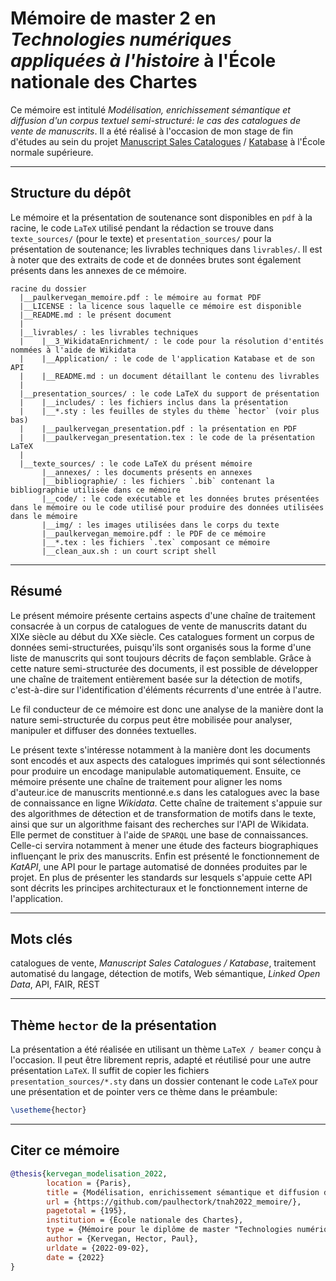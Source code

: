 # Mémoire de master 2 en *Technologies numériques appliquées à l'histoire* à l'École nationale des Chartes

Ce mémoire est intitulé *Modélisation, enrichissement sémantique et diffusion d'un corpus 
textuel semi-structuré: le cas des catalogues de vente de manuscrits*. Il a été réalisé
à l'occasion de mon stage de fin d'études au sein du projet 
[Manuscript Sales Catalogues](https://odhn.ens.psl.eu/en/article/mss-rereading-history-literary-canon)
/ [Katabase](https://katabase.huma-num.fr/) à l'École normale supérieure.

---

## Structure du dépôt

Le mémoire et la présentation de soutenance sont disponibles en `pdf` à la racine, le 
code `LaTeX` utilisé pendant la rédaction se trouve dans `texte_sources/` (pour le texte)
et `presentation_sources/` pour la présentation de soutenance; les livrables techniques dans 
`livrables/`. Il est à noter que des extraits de code et de données brutes sont également 
présents dans les annexes de ce mémoire. 

```
racine du dossier
  |__paulkervegan_memoire.pdf : le mémoire au format PDF
  |__LICENSE : la licence sous laquelle ce mémoire est disponible
  |__README.md : le présent document
  |
  |__livrables/ : les livrables techniques
  |    |__3_WikidataEnrichment/ : le code pour la résolution d'entités nommées à l'aide de Wikidata
  |    |__Application/ : le code de l'application Katabase et de son API
  |    |__README.md : un document détaillant le contenu des livrables
  |
  |__presentation_sources/ : le code LaTeX du support de présentation
  |    |__includes/ : les fichiers inclus dans la présentation
  |    |__*.sty : les feuilles de styles du thème `hector` (voir plus bas)
  |    |__paulkervegan_presentation.pdf : la présentation en PDF
  |    |__paulkervegan_presentation.tex : le code de la présentation LaTeX
  |
  |__texte_sources/ : le code LaTeX du présent mémoire
       |__annexes/ : les documents présents en annexes
       |__bibliographie/ : les fichiers `.bib` contenant la bibliographie utilisée dans ce mémoire
       |__code/ : le code exécutable et les données brutes présentées dans le mémoire ou le code utilisé pour produire des données utilisées dans le mémoire
       |__img/ : les images utilisées dans le corps du texte
       |__paulkervegan_memoire.pdf : le PDF de ce mémoire
       |__*.tex : les fichiers `.tex` composant ce mémoire
       |__clean_aux.sh : un court script shell
```

---

## Résumé

Le présent mémoire présente certains aspects d'une chaîne de traitement consacrée à un 
corpus de catalogues de vente de manuscrits datant du XIXe siècle au début du XXe siècle. 
Ces catalogues forment un corpus de données semi-structurées, puisqu'ils sont organisés 
sous la forme d'une liste de manuscrits qui sont toujours décrits de façon semblable.
Grâce à cette nature semi-structurée des documents, il est possible de développer une 
chaîne de traitement entièrement basée sur la détection de motifs, c'est-à-dire sur 
l'identification d'éléments récurrents d'une entrée à l'autre. 

Le fil conducteur de ce 
mémoire est donc une analyse de la manière dont la nature semi-structurée du corpus peut 
être mobilisée pour analyser, manipuler et diffuser des données textuelles. 

Le présent texte s'intéresse notamment à la manière dont les documents sont encodés et 
aux aspects des catalogues imprimés qui sont sélectionnés pour produire un encodage 
manipulable automatiquement. Ensuite, ce mémoire présente une chaîne de traitement pour 
aligner les noms d'auteur.ice de manuscrits mentionné.e.s dans les catalogues avec la 
base de connaissance en ligne *Wikidata*. Cette chaîne de traitement s'appuie sur des 
algorithmes de détection et de transformation de motifs dans le texte, ainsi que sur 
un algorithme faisant des recherches sur l'API de Wikidata. Elle permet de constituer à 
l'aide de `SPARQL` une base de connaissances. Celle-ci servira notamment à mener une étude 
des facteurs biographiques influençant le prix des manuscrits. Enfin est présenté le 
fonctionnement de *KatAPI*, une API pour le partage automatisé de données produites par 
le projet. En plus de présenter les standards sur lesquels s'appuie cette API sont 
décrits les principes architecturaux et le fonctionnement interne de l'application.

---

## Mots clés

catalogues de vente, *Manuscript Sales Catalogues / Katabase*, traitement automatisé du 
langage, détection de motifs, Web sémantique, *Linked Open Data*, API, FAIR, REST

---

## Thème `hector` de la présentation

La présentation a été réalisée en utilisant un thème `LaTeX / beamer` conçu à l'occasion. 
Il peut être librement repris, adapté et réutilisé pour une autre présentation `LaTeX`. 
Il suffit de copier les fichiers `presentation_sources/*.sty` dans un dossier contenant le 
code `LaTeX` pour une présentation et de pointer vers ce thème dans le préambule:

```tex
\usetheme{hector}
```

---

## Citer ce mémoire

```bibtex
@thesis{kervegan_modelisation_2022,
        location = {Paris},
        title = {Modélisation, enrichissement sémantique et diffusion d'un corpus textuel semi-structuré: le cas des catalogues de vente de manuscrits},
        url = {https://github.com/paulhectork/tnah2022_memoire/},
        pagetotal = {195},
        institution = {École nationale des Chartes},
        type = {Mémoire pour le diplôme de master "Technologies numériques appliquées à l'histoire"},
        author = {Kervegan, Hector, Paul},
        urldate = {2022-09-02},
        date = {2022}
}
```
